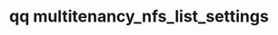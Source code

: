 ---
category: multitenancy
command: multitenancy_nfs_list_settings
keywords: qq, qq_cli, multitenancy_nfs_list_settings
optional_options: []
permalink: /qq-cli-command-guide/multitenancy/multitenancy_nfs_list_settings.html
positional_options: []
sidebar: qq_cli_command_reference_sidebar
summary: This section explains how to use the <code>qq multitenancy_nfs_list_settings</code>
  command.
synopsis: Retrieve NFS settings for all tenant that have tenant-specific settings
  configured
title: qq multitenancy_nfs_list_settings
usage: qq multitenancy_nfs_list_settings [-h]

---